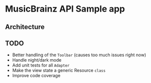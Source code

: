 # MusicBrainz API Sample app

## Architecture

## TODO
- Better handling of the `Toolbar`  (causes too much issues right now)
- Handle night/dark mode
- Add unit tests for all `Adapter`
- Make the view state a generic Resource `class`
- Improve code coverage